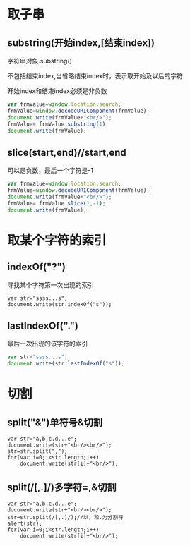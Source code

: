 # 取子串

## substring(开始index,[结束index])

字符串对象.substring()

不包括结束index,当省略结束index时，表示取开始及以后的字符

开始index和结束index必须是非负数

```js
var frmValue=window.location.search;
frmValue=window.decodeURIComponent(frmValue);
document.write(frmValue+"<br/>");
frmValue= frmValue.substring(1);
document.write(frmValue);
```



## slice(start,end)//start,end

可以是负数，最后一个字符是-1

```js
var frmValue=window.location.search;
frmValue=window.decodeURIComponent(frmValue);
document.write(frmValue+"<br/>");
frmValue= frmValue.slice(1,-1);
document.write(frmValue);
```

# 取某个字符的索引

## indexOf("?")

寻找某个字符第一次出现的索引

```JS
var str="ssss...s";
document.write(str.indexOf("s"));
```



## lastIndexOf(".")

最后一次出现的该字符的索引

```js
var str="ssss...s";
document.write(str.lastIndexOf("s"));
```



# 切割

## split("&")单符号&切割

```JS
var str="a,b,c.d...e";
document.write(str+"<br/><br/>");
str=str.split(",");
for(var i=0;i<str.length;i++)
    document.write(str[i]+"<br/>");
```



## split(/[,.]/)多字符=,&切割

```JS
var str="a,b,c.d...e";
document.write(str+"<br/><br/>");
str=str.split(/[,.]/);//以，和.为分割符
alert(str);
for(var i=0;i<str.length;i++)
    document.write(str[i]+"<br/>");
```

